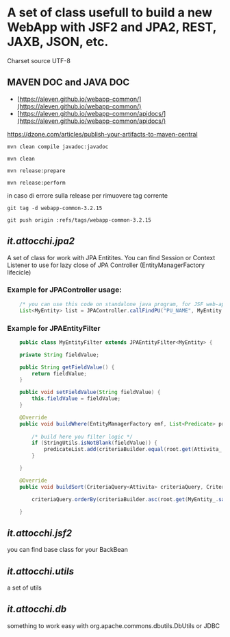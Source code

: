 # A set of class usefull to build a new WebApp with JSF2 and JPA2, REST, JAXB, JSON, etc.

Charset source UTF-8

## MAVEN DOC and JAVA DOC

- [https://aleven.github.io/webapp-common/](https://aleven.github.io/webapp-common/)
- [https://aleven.github.io/webapp-common/apidocs/](https://aleven.github.io/webapp-common/apidocs/)

https://dzone.com/articles/publish-your-artifacts-to-maven-central

    mvn clean compile javadoc:javadoc
    
    mvn clean
    
    mvn release:prepare
    
    mvn release:perform

in caso di errore sulla release per rimuovere tag corrente

	git tag -d webapp-common-3.2.15
	
	git push origin :refs/tags/webapp-common-3.2.15

## _it.attocchi.jpa2_

A set of class for work with JPA Entitites. You can find Session or Context Listener to use for lazy close of JPA Controller (EntityManagerFactory lifecicle)

### Example for JPAController usage:

```java
    /* you can use this code on standalone java program, for JSF web-app is better to work with a shared emf */
    List<MyEntity> list = JPAController.callFindPU("PU_NAME", MyEntity.class, myEntityFilter);
```   

### Example for JPAEntityFilter

```java
    public class MyEntityFilter extends JPAEntityFilter<MyEntity> {

	private String fieldValue;

	public String getFieldValue() {
		return fieldValue;
	}

	public void setFieldValue(String fieldValue) {
		this.fieldValue = fieldValue;
	}

	@Override
	public void buildWhere(EntityManagerFactory emf, List<Predicate> predicateList, CriteriaQuery<Attivita> criteriaQuery, CriteriaBuilder criteriaBuilder, Root<Attivita> root) {
	
		/* build here you filter logic */
		if (StringUtils.isNotBlank(fieldValue)) {
			predicateList.add(criteriaBuilder.equal(root.get(Attivita_.sample), fieldValue));
		}

	}

	@Override
	public void buildSort(CriteriaQuery<Attivita> criteriaQuery, CriteriaBuilder criteriaBuilder, Root<Attivita> root) 	{

		criteriaQuery.orderBy(criteriaBuilder.asc(root.get(MyEntity_.sample)));

	}
```

## _it.attocchi.jsf2_

you can find base class for your BackBean 

## _it.attocchi.utils_

a set of utils

## _it.attocchi.db_

something to work easy with org.apache.commons.dbutils.DbUtils or JDBC